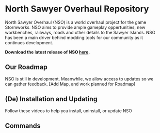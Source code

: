 # North Sawyer Overhaul Repository
North Sawyer Overhaul (NSO) is a world overhaul project for the game Stormworks. NSO aims to provide ample gameplay oppertunities, new workbenches, railways, roads and other details to the Sawyer Islands. NSO has been a main driver behind modding tools for our community as it continues development.

**Download the latest release of NSO <a href="">here</a>.**

## Our Roadmap
NSO is still in development. Meanwhile, we allow access to updates so we can gather feedback. 
[Add Map, and work planned for Roadmap]

## (De) Installation and Updating
Follow these videos to help you install, uninstall, or update NSO

## Commands 
